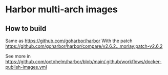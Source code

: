 # Harbor multi-arch images

## How to build

Same as https://github.com/goharbor/harbor
With the patch https://github.com/goharbor/harbor/compare/v2.6.2...morlay:patch-v2.6.2

See more in https://github.com/octohelm/harbor/blob/main/.github/workflows/docker-publish-images.yml